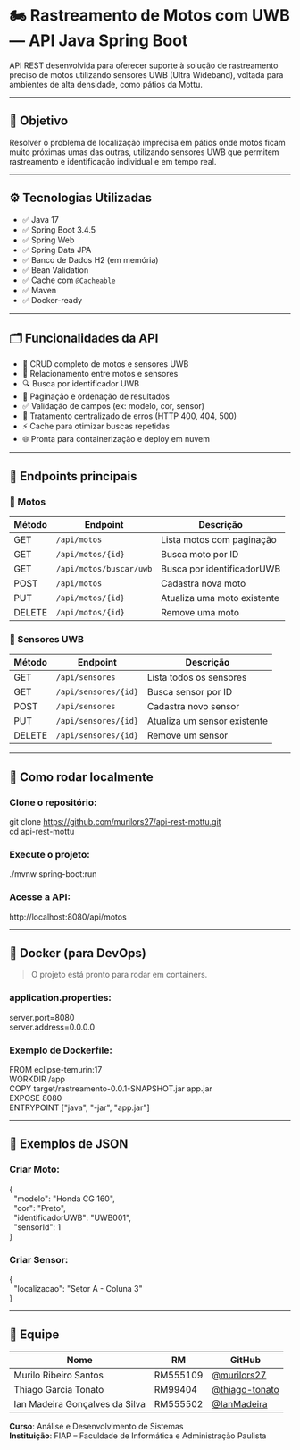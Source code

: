 # 🏍️ Rastreamento de Motos com UWB — API Java Spring Boot

API REST desenvolvida para oferecer suporte à solução de rastreamento preciso de motos utilizando sensores UWB (Ultra Wideband), voltada para ambientes de alta densidade, como pátios da Mottu.

---

## 📌 Objetivo

Resolver o problema de localização imprecisa em pátios onde motos ficam muito próximas umas das outras, utilizando sensores UWB que permitem rastreamento e identificação individual e em tempo real.

---

## ⚙️ Tecnologias Utilizadas

- ✅ Java 17
- ✅ Spring Boot 3.4.5
- ✅ Spring Web
- ✅ Spring Data JPA
- ✅ Banco de Dados H2 (em memória)
- ✅ Bean Validation
- ✅ Cache com `@Cacheable`
- ✅ Maven
- ✅ Docker-ready

---

## 🗂️ Funcionalidades da API

- 🔄 CRUD completo de motos e sensores UWB
- 🔗 Relacionamento entre motos e sensores
- 🔍 Busca por identificador UWB
- 📄 Paginação e ordenação de resultados
- ✅ Validação de campos (ex: modelo, cor, sensor)
- 🚫 Tratamento centralizado de erros (HTTP 400, 404, 500)
- ⚡ Cache para otimizar buscas repetidas
- 🌐 Pronta para containerização e deploy em nuvem

---

## 🔄 Endpoints principais

### 📌 Motos

| Método | Endpoint                          | Descrição                                |
|--------|-----------------------------------|------------------------------------------|
| GET    | `/api/motos`                      | Lista motos com paginação                |
| GET    | `/api/motos/{id}`                 | Busca moto por ID                        |
| GET    | `/api/motos/buscar/uwb`           | Busca por identificadorUWB               |
| POST   | `/api/motos`                      | Cadastra nova moto                       |
| PUT    | `/api/motos/{id}`                 | Atualiza uma moto existente              |
| DELETE | `/api/motos/{id}`                 | Remove uma moto                          |

### 📌 Sensores UWB

| Método | Endpoint              | Descrição                     |
|--------|-----------------------|-------------------------------|
| GET    | `/api/sensores`       | Lista todos os sensores       |
| GET    | `/api/sensores/{id}`  | Busca sensor por ID           |
| POST   | `/api/sensores`       | Cadastra novo sensor          |
| PUT    | `/api/sensores/{id}`  | Atualiza um sensor existente  |
| DELETE | `/api/sensores/{id}`  | Remove um sensor              |

---

## 🧪 Como rodar localmente

### Clone o repositório:

git clone https://github.com/murilors27/api-rest-mottu.git  
cd api-rest-mottu

### Execute o projeto:

./mvnw spring-boot:run

### Acesse a API:

http://localhost:8080/api/motos

---

## 🐳 Docker (para DevOps)

> O projeto está pronto para rodar em containers.

### application.properties:

server.port=8080  
server.address=0.0.0.0

### Exemplo de Dockerfile:

FROM eclipse-temurin:17  
WORKDIR /app  
COPY target/rastreamento-0.0.1-SNAPSHOT.jar app.jar  
EXPOSE 8080  
ENTRYPOINT ["java", "-jar", "app.jar"]

---

## 📸 Exemplos de JSON

### Criar Moto:

{  
&nbsp;&nbsp;"modelo": "Honda CG 160",  
&nbsp;&nbsp;"cor": "Preto",  
&nbsp;&nbsp;"identificadorUWB": "UWB001",  
&nbsp;&nbsp;"sensorId": 1  
}

### Criar Sensor:

{  
&nbsp;&nbsp;"localizacao": "Setor A - Coluna 3"  
}

---

## 👥 Equipe

| Nome                                | RM       | GitHub                                |
|-------------------------------------|----------|----------------------------------------|
| Murilo Ribeiro Santos               | RM555109 | [@murilors27](https://github.com/murilors27) |
| Thiago Garcia Tonato                | RM99404  | [@thiago-tonato](https://github.com/thiago-tonato) |
| Ian Madeira Gonçalves da Silva      | RM555502 | [@IanMadeira](https://github.com/IanMadeira) |

**Curso**: Análise e Desenvolvimento de Sistemas  
**Instituição**: FIAP – Faculdade de Informática e Administração Paulista

